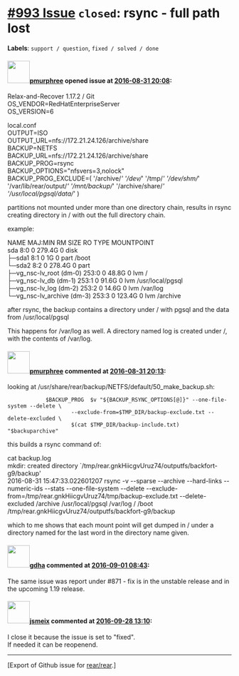[\#993 Issue](https://github.com/rear/rear/issues/993) `closed`: rsync - full path lost
=======================================================================================

**Labels**: `support / question`, `fixed / solved / done`

#### <img src="https://avatars.githubusercontent.com/u/21370499?v=4" width="50">[pmurphree](https://github.com/pmurphree) opened issue at [2016-08-31 20:08](https://github.com/rear/rear/issues/993):

Relax-and-Recover 1.17.2 / Git  
OS\_VENDOR=RedHatEnterpriseServer  
OS\_VERSION=6

local.conf  
OUTPUT=ISO  
OUTPUT\_URL=nfs://172.21.24.126/archive/share  
BACKUP=NETFS  
BACKUP\_URL=nfs://172.21.24.126/archive/share  
BACKUP\_PROG=rsync  
BACKUP\_OPTIONS="nfsvers=3,nolock"  
BACKUP\_PROG\_EXCLUDE=( '/archive/*' '/dev/*' '/tmp/*' '/dev/shm/*'
'/var/lib/rear/output/*' '/mnt/backup/*' '/archive/share/*'
'/usr/local/pgsql/data/*' )

partitions not mounted under more than one directory chain, results in
rsync creating directory in / with out the full directory chain.

example:

NAME MAJ:MIN RM SIZE RO TYPE MOUNTPOINT  
sda 8:0 0 279.4G 0 disk  
├─sda1 8:1 0 1G 0 part /boot  
└─sda2 8:2 0 278.4G 0 part  
├─vg\_nsc-lv\_root (dm-0) 253:0 0 48.8G 0 lvm /  
├─vg\_nsc-lv\_db (dm-1) 253:1 0 91.6G 0 lvm /usr/local/pgsql  
├─vg\_nsc-lv\_log (dm-2) 253:2 0 14.6G 0 lvm /var/log  
└─vg\_nsc-lv\_archive (dm-3) 253:3 0 123.4G 0 lvm /archive

after rsync, the backup contains a directory under / with pgsql and the
data from /usr/local/pgsql

This happens for /var/log as well. A directory named log is created
under /, with the contents of /var/log.

#### <img src="https://avatars.githubusercontent.com/u/21370499?v=4" width="50">[pmurphree](https://github.com/pmurphree) commented at [2016-08-31 20:13](https://github.com/rear/rear/issues/993#issuecomment-243886043):

looking at /usr/share/rear/backup/NETFS/default/50\_make\_backup.sh:

                $BACKUP_PROG  $v "${BACKUP_RSYNC_OPTIONS[@]}" --one-file-system --delete \
                        --exclude-from=$TMP_DIR/backup-exclude.txt --delete-excluded \
                        $(cat $TMP_DIR/backup-include.txt) "$backuparchive"

this builds a rsync command of:

cat backup.log  
mkdir: created directory
\`/tmp/rear.gnkHiicgvUruz74/outputfs/backfort-g9/backup'  
2016-08-31 15:47:33.022601207 rsync -v --sparse --archive --hard-links
--numeric-ids --stats --one-file-system --delete
--exclude-from=/tmp/rear.gnkHiicgvUruz74/tmp/backup-exclude.txt
--delete-excluded /archive /usr/local/pgsql /var/log / /boot
/tmp/rear.gnkHiicgvUruz74/outputfs/backfort-g9/backup

which to me shows that each mount point will get dumped in / under a
directory named for the last word in the directory name given.

#### <img src="https://avatars.githubusercontent.com/u/888633?u=cdaeb31efcc0048d3619651aa18dd4b76e636b21&v=4" width="50">[gdha](https://github.com/gdha) commented at [2016-09-01 08:43](https://github.com/rear/rear/issues/993#issuecomment-244014855):

The same issue was report under \#871 - fix is in the unstable release
and in the upcoming 1.19 release.

#### <img src="https://avatars.githubusercontent.com/u/1788608?u=925fc54e2ce01551392622446ece427f51e2f0ce&v=4" width="50">[jsmeix](https://github.com/jsmeix) commented at [2016-09-28 13:10](https://github.com/rear/rear/issues/993#issuecomment-250161837):

I close it because the issue is set to "fixed".  
If needed it can be reopenend.

------------------------------------------------------------------------

\[Export of Github issue for
[rear/rear](https://github.com/rear/rear).\]
